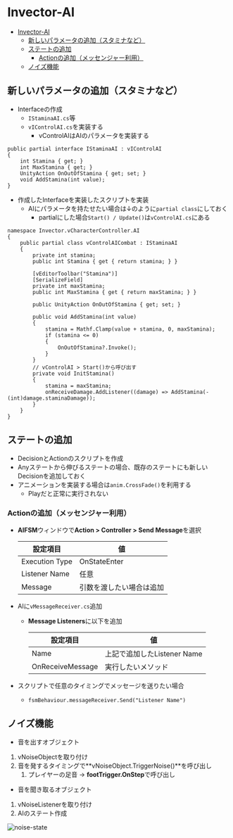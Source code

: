 # Invector-AI

- [Invector-AI](#invector-ai)
  - [新しいパラメータの追加（スタミナなど）](#新しいパラメータの追加スタミナなど)
  - [ステートの追加](#ステートの追加)
    - [Actionの追加（メッセンジャー利用）](#actionの追加メッセンジャー利用)
  - [ノイズ機能](#ノイズ機能)

## 新しいパラメータの追加（スタミナなど）

- Interfaceの作成
  - `IStaminaAI.cs`等
  - `vIControlAI.cs`を実装する
    - vControlAIはAIのパラメータを実装する

``` cs[IStaminaAI.cs]
public partial interface IStaminaAI : vIControlAI
{
    int Stamina { get; }
    int MaxStamina { get; }
    UnityAction OnOutOfStamina { get; set; }
    void AddStamina(int value);
}
```

- 作成したInterfaceを実装したスクリプトを実装
  - AIにパラメータを持たせたい場合は↓のように`partial class`にしておく
    - partialにした場合`Start() / Update()`は`vControlAI.cs`にある

``` cs[vControlAICombatStamina.cs]
namespace Invector.vCharacterController.AI
{
    public partial class vControlAICombat : IStaminaAI
    {
        private int stamina;
        public int Stamina { get { return stamina; } }

        [vEditorToolbar("Stamina")]
        [SerializeField]
        private int maxStamina;
        public int MaxStamina { get { return maxStamina; } }

        public UnityAction OnOutOfStamina { get; set; }

        public void AddStamina(int value)
        {
            stamina = Mathf.Clamp(value + stamina, 0, maxStamina);
            if (stamina <= 0)
            {
                OnOutOfStamina?.Invoke();
            }
        }
        // vControlAI > Start()から呼び出す
        private void InitStamina()
        {
            stamina = maxStamina;
            onReceiveDamage.AddListener((damage) => AddStamina(-(int)damage.staminaDamage));
        }
    }
}
```

## ステートの追加

- DecisionとActionのスクリプトを作成
- Anyステートから伸びるステートの場合、既存のステートにも新しいDecisionを追加しておく
- アニメーションを実装する場合は`anim.CrossFade()`を利用する
  - Playだと正常に実行されない

### Actionの追加（メッセンジャー利用）

- **AIFSM**ウィンドウで**Action > Controller > Send Message**を選択

    |設定項目|値|
    |---|---|
    |Execution Type|OnStateEnter|
    |Listener Name|任意|
    |Message|引数を渡したい場合は追加|

- AIに`vMessageReceiver.cs`追加
  - **Message Listeners**に以下を追加

    |設定項目|値|
    |---|---|
    |Name|上記で追加したListener Name|
    |OnReceiveMessage|実行したいメソッド|

- スクリプトで任意のタイミングでメッセージを送りたい場合
  - `fsmBehaviour.messageReceiver.Send("Listener Name")`

## ノイズ機能

- 音を出すオブジェクト

1. vNoiseObjectを取り付け
2. 音を発するタイミングで**vNoiseObject.TriggerNoise()**を呼び出し
   1. プレイヤーの足音 → **footTrigger.OnStep**で呼び出し

- 音を聞き取るオブジェクト

1. vNoiseListenerを取り付け
2. AIのステート作成

  ![noise-state](/img/noise-state.png)
